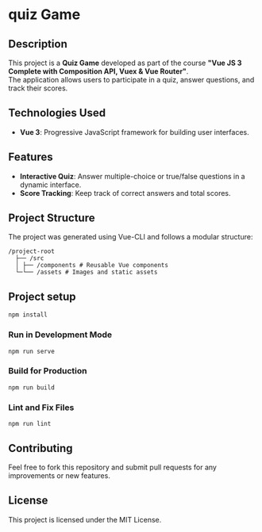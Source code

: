 # quiz Game

## Description
This project is a **Quiz Game** developed as part of the course **"Vue JS 3 Complete with Composition API, Vuex & Vue Router"**.  
The application allows users to participate in a quiz, answer questions, and track their scores.

## Technologies Used
- **Vue 3**: Progressive JavaScript framework for building user interfaces.

## Features
- **Interactive Quiz**: Answer multiple-choice or true/false questions in a dynamic interface.
- **Score Tracking**: Keep track of correct answers and total scores.

## Project Structure
The project was generated using Vue-CLI and follows a modular structure:

```plaintext
/project-root 
  ├── /src 
  │ ├── /components # Reusable Vue components
  └─└── /assets # Images and static assets
```

## Project setup
```shell
npm install
```

### Run in Development Mode
```shell
npm run serve
```

### Build for Production
```shell
npm run build
```

###  Lint and Fix Files
```
npm run lint
```

## Contributing
Feel free to fork this repository and submit pull requests for any improvements or new features.

## License
This project is licensed under the MIT License.
